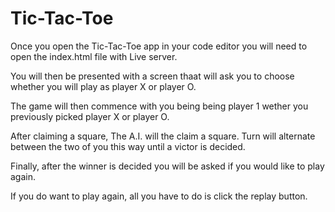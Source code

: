 # Tic-Tac-Toe

Once you open the Tic-Tac-Toe app in your code editor you will need to open the index.html file with Live server.

You will then be presented with a screen thaat will ask you to choose whether you will play as player X or player O.

The game will then commence with you being being player 1 wether you previously picked player X or player O.

After claiming a square, The A.I. will the claim a square. Turn will alternate between the two of you this way until a victor is decided.

Finally, after the winner is decided you will be asked if you would like to play again. 

If you do want to play again, all you have to do is click the replay button. 
